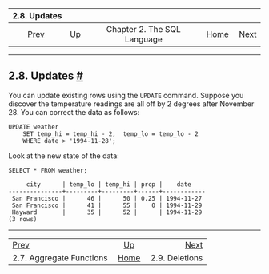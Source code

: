 <!--?xml version="1.0" encoding="UTF-8" standalone="no"?-->

|                      2.8. Updates                     |                                                       |                             |                                                       |                                                |
| :---------------------------------------------------: | :---------------------------------------------------- | :-------------------------: | ----------------------------------------------------: | ---------------------------------------------: |
| [Prev](tutorial-agg.html "2.7. Aggregate Functions")  | [Up](tutorial-sql.html "Chapter 2. The SQL Language") | Chapter 2. The SQL Language | [Home](index.html "PostgreSQL 17devel Documentation") |  [Next](tutorial-delete.html "2.9. Deletions") |

***

## 2.8. Updates [#](#TUTORIAL-UPDATE)

[]()

You can update existing rows using the `UPDATE` command. Suppose you discover the temperature readings are all off by 2 degrees after November 28. You can correct the data as follows:

    UPDATE weather
        SET temp_hi = temp_hi - 2,  temp_lo = temp_lo - 2
        WHERE date > '1994-11-28';

Look at the new state of the data:

    SELECT * FROM weather;

         city      | temp_lo | temp_hi | prcp |    date
    ---------------+---------+---------+------+------------
     San Francisco |      46 |      50 | 0.25 | 1994-11-27
     San Francisco |      41 |      55 |    0 | 1994-11-29
     Hayward       |      35 |      52 |      | 1994-11-29
    (3 rows)

***

|                                                       |                                                       |                                                |
| :---------------------------------------------------- | :---------------------------------------------------: | ---------------------------------------------: |
| [Prev](tutorial-agg.html "2.7. Aggregate Functions")  | [Up](tutorial-sql.html "Chapter 2. The SQL Language") |  [Next](tutorial-delete.html "2.9. Deletions") |
| 2.7. Aggregate Functions                              | [Home](index.html "PostgreSQL 17devel Documentation") |                                 2.9. Deletions |
